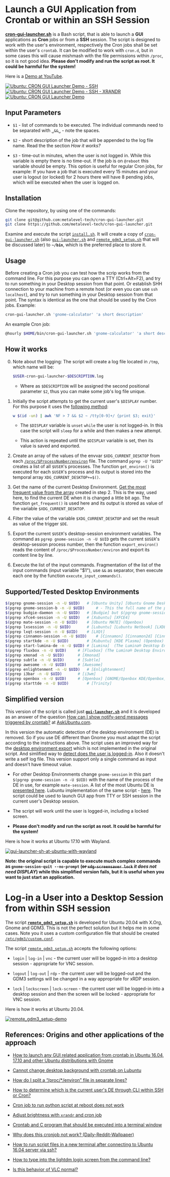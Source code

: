 # Launch a GUI Application from Crontab or within an SSH Session

[**cron-gui-launcher.sh**](scripts/cron-gui-launcher.sh) is a Bash script, that is able to launch a **GUI** applications as **Cron** jobs or from a **SSH** session. The script is designed to work with the user's environment, respectively the Cron jobs shall be set within the user's `crontab`. It can be modified to work with `cron.d`, but in some cases this will cause mishmash with the file permissions within `/proc`, so it is not good idea. **Please don't modify and run the script as root. It could be harmful for the system!**

Here is a [Demo at YouTube](https://youtube.com/playlist?list=PLO24trCW6Y8evkphLwjzU_AdrznkarVS9).

[![Ubuntu: CRON GUI Launcher Demo - SSH](https://img.youtube.com/vi/xN2iW7Q0vTo/default.jpg)](https://youtu.be/xN2iW7Q0vTo "Click to play Video 1 on Youtube.com")
[![Ubuntu: CRON GUI Launcher Demo - SSH - XRANDR](https://img.youtube.com/vi/biC4-vQk0qs/default.jpg)](https://youtu.be/biC4-vQk0qs "Click to play Video 3 on Youtube.com")
[![Ubuntu: CRON GUI Launcher Demo](https://img.youtube.com/vi/xShzFOrZKO8/default.jpg)](https://youtu.be/xShzFOrZKO8 "Click to play Video 3 on Youtube.com")
<!-- https://www.sitepoint.com/youtube-video-thumbnail-urls/ -->

## Input Parameters

- `$1` - list of commands to be executed. The individual commands need to be separated with `␣&&␣` - note the spaces.

- `$2` - short description of the job that will be appended to the log file name. Read the the section *How it works?*

- `$3` - time-out in minutes, when the user is not logged in. While this variable is empty there is no time-out. If the job is on `@reboot` this variable should be empty. This option is useful for regular Cron jobs, for example: If you have a job that is executed every 15 minutes and your user is logout (or locked) for 2 hours there will have 8 pending jobs, which will be executed when the user is logged on.

## Installation

Clone the repository, by using one of the commands:

````bash
git clone git@github.com:metalevel-tech/cron-gui-launcher.git
git clone https://github.com/metalevel-tech/cron-gui-launcher.git
````

Examine and execute the script [`install.sh`](install.sh). It will create a copy of [`cron-gui-launcher.sh`](scripts/cron-gui-launcher.sh) (also [`gui-launcher.sh`](scripts/gui-launcher.sh) and [`remote_gdm3_setup.sh`](scripts/remote_gdm3_setup.sh) that will be discussed later) to **`~/bin`**, which is the preferred place to store it.

## Usage

Before creating a Cron job you can test how the scrip works from the command line. For this purpose you can open a TTY (Ctrl+Alt+F2), and try to run something in your Desktop session from that point. Or establish SHH connection to your machine from a remote host (or even you can use `ssh localhost`), and try to run something in your Desktop session from that point. The syntax is identical as the one that should be used by the Cron jobs. Example:

````bash
cron-gui-launcher.sh 'gnome-calculator' 'a short description'
````

An example Cron job:
````bash
@hourly $HOME/bin/cron-gui-launcher.sh 'gnome-calculator' 'a short description'
````

## How it works

0. Note about the logging: The script will create a log file located in `/tmp`, which name will be:

	````bash
	$USER-cron-gui-launcher-$DESCRIPTION.log
	````

   - Where as `$DESCRIPTION` will be assigned the second positional parameter `$2`, thus you can make some job's log file unique.

1. Initially the script attempts to get the current user's `$DISPLAY` number. For this purpose it uses the [following method](https://askubuntu.com/a/744751/566421):

	````bash
	w $(id -un) | awk 'NF > 7 && $2 ~ /tty[0-9]+/ {print $3; exit}'
	````
   
   - The `$DISPLAY` variable is `unset` `while` the user is not logged-in. In this case the script will `sleep` for a while and then makes a new attempt. 
   
   - This action is repeated until the `$DISPLAY` variable is set, then its value is saved and exported. 

2. Create an array of the values of the envvar `$XDG_CURRENT_DESKTOP` from each [`/proc/$ProcessNumber/environ`](http://manpages.ubuntu.com/manpages/trusty/man5/proc.5.html) file. The command `pgrep -U "$UID"` creates a list of all `$USER`'s processes. The function `get_environ()` is executed for each `$USER`'s process and its output is stored into the temporal array `XDG_CURRENT_DESKTOP+=$()`.

3. Get the name of the current Desktop Environment. [Get the most frequent value from the array](https://stackoverflow.com/questions/43440425/most-frequent-element-in-an-array-bash-3-2) created in step 2. This is the way, used here, to find the current DE when it is changed a little bit ago. The function `get_frequent()` is used here and its output is stored as value of the variable `$XDG_CURRENT_DESKTOP`.

4. Filter the value of the variable `$XDG_CURRENT_DESKTOP` and set the result as value of the trigger `$DE`.

5. Export the current `$USER`'s desktop-session environment variables. The command as `pgrep gnome-session -n -U $UID` gets the current `$USER`'s desktop-session process number, then the function `export_environ()` reads the content of `/proc/$ProcessNumber/environ` and export its content line by line.

6. Execute the list of the input commands. Fragmentation of the list of the input commands (input variable "$1"), use ` && ` as separator, then execute each one by the function `execute_input_commands()`.

## Supported/Tested Desktop Environments

```bash
$(pgrep gnome-session -n -U $UID)	# [Ubuntu Unity] [Ubuntu Gnome Desktop] [Gnome Classic | Flashbach (compis|metacity)] (Openbox) [Budgie]
$(pgrep gnome-session-b -n -U $UID) 	# - This the full name of the process!
$(pgrep budgie-daemon -n -U $UID)	# [Budgie] but $(pgrep gnome-session -n -U $UID) is better choice
$(pgrep xfce4-session -n -U $UID)	# [Xubuntu] [XFCE4]
$(pgrep mate-session -n -U $UID)	# [Ubuntu MATE] (Openbox)
$(pgrep lxsession -n -U $UID)		# [Lubuntu] [Lubuntu Netbook] [LXDE]
$(pgrep lxqt-session -n -U $UID)	# [LXQt]
$(pgrep cinnamon-session -n -U $UID)	# [Cinnamon] [Cinnamon2d] [Cinnamon (Software Rendering)]
$(pgrep startkde -n -U $UID)		# [Kubuntu] [KDE Plasma] (Openbox)
$(pgrep start-lumina-de -n -U $UID)	# [Lumina]  (The Lumina® Desktop Environment)
$(pgrep fluxbox -n -U $UID)		# [Fluxbox] (The Lumina® Desktop Environment)
$(pgrep xmonad -n -U $UID)		# [Xmonad]
$(pgrep subtle -n -U $UID)		# [Subtle]
$(pgrep awesome -n -U $UID)		# [Awesome]
$(pgrep enlightenment -n -U $UID)	# [Enlightenment]
$(pgrep i3bar -n -U $UID)		# [i3wm]
$(pgrep openbox -n -U $UID)		# [Openbox] [GNOME/Openbox KDE/Openbox]
$(pgrep starttde -n -U $UID)		# [Trinity]
```

## Simplified version
This version of the script is called just [**`gui-launcher.sh`**](scripts/gui-launcher.sh) and it is developed as an answer of the question [How can I show notify-send messages triggered by crontab?](https://askubuntu.com/a/978413/566421) at [AskUbuntu.com](https://askubuntu.com/users/566421).

In this version the automatic detection of the desktop environment (DE) is removed. So if you use DE  different than Gnome you must adapt the script according to the instructions above. The script uses an improved way for the [desktop environment export](https://askubuntu.com/q/978711/566421) which is not implemented in the original script. And simlified way to [detect does the user is logged-in](https://askubuntu.com/a/1107441/566421). Also it doesn't write a self log file. This version support only a single command as input and doesn't have timeout value.

* For other Desktop Environments change `gnome-session` in this part `$(pgrep gnome-session -n -U $UID)` with the name of the process of the DE in use, for example `mate-session`. A list of the most Ubuntu DE is [presented here](https://github.com/metalevel-tech/cron-gui-launcher#supportedtested-desktop-environments). Lubuntu implementation of the same script - [here](https://askubuntu.com/a/1019449/566421). The script could be used to launch GUI app from TTY or SSH session in the current user's Desktop session.

* The script will work until the user is logged-in, including a locked screen.

* **Please don't modify and run the script as root. It could be harmful for the system!**

Here is how it works at Ubuntu 17.10 with Wayland.

[![gui-launcher-sh-at-ubuntu-with-wayland](demo-images/gui-launcher-sh-at-ubuntu-with-wayland.gif)](demo-images/gui-launcher-sh-at-ubuntu-with-wayland.gif)

**Note: the original script is capable to execute much complex commands as `gnome-session-quit --no-prompt` (<s>or `xdg-screensaver lock`</s> *it does not need DISPLAY*) while this simplified version fails, but it is useful when you want to just start an application.**

# Log-in a User into a Desktop Session from within SSH session

The script [**`remote_gdm3_setup.sh`**](scripts/remote_gdm3_setup.sh) is developed for Ubuntu 20.04 with X.Org, Gnome and GDM3. This is not the perfect solution but it helps me in some cases. Note you it uses a custom configuration file that should be created [`/etc/gdm3/custom.conf`](scripts/remote_gdm3_setup_etc-gdm3-custom.conf).

The script [`remote_gdm3_setup.sh`](scripts/remote_gdm3_setup.sh) accepts the following options:

* `login` | `log-in` | `vnc` - the current user will be logged-in into a desktop session - appropriate for VNC session.

* `logout` | `log-out` | `rdp` - the current user will be logged-out and the GDM3 settings will be changed in a way appropriate for xRDP session.

* `lock` | `lockscreen` | `lock-screen` - the current user will be logged-in into a desktop session and then the screen will be locked - appropriate for VNC session.

Here is how it works at Ubuntu 20.04.

[![remote_gdm3_setup-demo](demo-images/remote_gdm3_setup-demo.gif)](demo-images/remote_gdm3_setup-demo.gif)

## References: Origins and other applications of the approach

- [How to launch any GUI related application from crontab in Ubuntu 16.04, 17.10 and other Ubuntu distributions with Gnome](https://askubuntu.com/questions/978382/how-can-i-show-notify-send-messages-triggered-by-crontab/978413#978413)

- [Cannot change desktop background with crontab on Lubuntu](https://askubuntu.com/a/1019449/566421)

- [How do I split a “/proc/*/environ” file in separate lines?](https://askubuntu.com/questions/978711/how-do-i-split-a-proc-environ-file-in-separate-lines)

- [How to determine which is the current user's DE through CLI within SSH or Cron?](https://askubuntu.com/questions/956664/how-to-determine-which-is-the-current-users-de-through-cli-within-ssh-or-cron)

- [Cron job to run python script at reboot does not work](https://askubuntu.com/questions/970771/cron-job-to-run-python-script-at-reboot-does-not-work)

- [Adjust brightness with `xrandr` and cron job](https://askubuntu.com/questions/958228/adjust-brightness-with-xrandr-and-cron-job)

- [Crontab and C program that should be executed into a terminal window](https://askubuntu.com/questions/955582/crontab-and-c-program-that-should-be-executed-into-a-terminal-window)

- [Why does this cronjob not work? (Daily-Reddit-Wallpaper)](https://askubuntu.com/questions/911570/why-does-this-cronjob-not-work)

- [How to run script files in a new terminal after connecting to Ubuntu 16.04 server via ssh?](https://askubuntu.com/a/1040852/566421)

- [How to type into the lightdm login screen from the command line?](https://askubuntu.com/a/1020804/566421)

- [Is this behavior of VLC normal?](https://askubuntu.com/a/1107441/566421)
